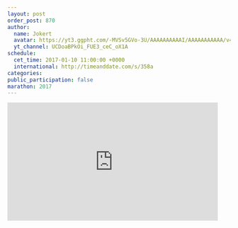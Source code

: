 ```yaml
---
layout: post
order_post: 870
author:
  name: Jokert
  avatar: https://yt3.ggpht.com/-MVSv5GVo-3U/AAAAAAAAAAI/AAAAAAAAAAA/v42JSE6VhkU/s88-c-k-no-mo-rj-c0xffffff/photo.jpg
  yt_channel: UCDoaBPkOi_FUE3_ceC_oX1A
schedule:
  cet_time: 2017-01-10 11:00:00 +0000
  international: http://timeanddate.com/s/358a
categories:
public_participation: false
marathon: 2017
---
```

<iframe width="475" height="267" src="https://www.youtube.com/embed/7DpEZmnjPLs" frameborder="0" allowfullscreen></iframe>
